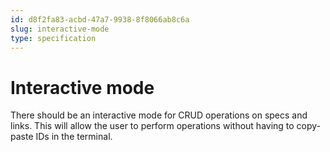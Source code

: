 ```yaml
---
id: d8f2fa83-acbd-47a7-9938-8f8066ab8c6a
slug: interactive-mode
type: specification
---
```


# Interactive mode

There should be an interactive mode for CRUD operations on specs and links. This will allow the user to perform operations without having to copy-paste IDs in the terminal.
